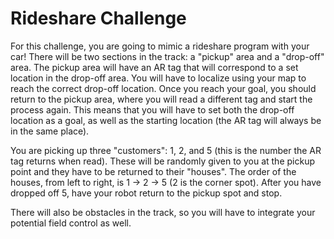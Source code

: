 # Rideshare Challenge

For this challenge, you are going to mimic a rideshare program with your car! There will be two sections in the track: a "pickup" area and a "drop-off" area. The pickup area will have an AR tag that will correspond to a set location in the drop-off area. You will have to localize using your map to reach the correct drop-off location. Once you reach your goal, you should return to the pickup area, where you will read a different tag and start the process again. This means that you will have to set both the drop-off location as a goal, as well as the starting location (the AR tag will always be in the same place).

You are picking up three "customers": 1, 2, and 5 (this is the number the AR tag returns when read). These will be randomly given to you at the pickup point and they have to be returned to their "houses". The order of the houses, from left to right, is 1 -> 2 -> 5 (2 is the corner spot). After you have dropped off 5, have your robot return to the pickup spot and stop.

There will also be obstacles in the track, so you will have to integrate your potential field control as well.
